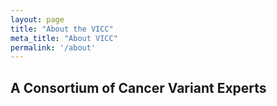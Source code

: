```yaml
---
layout: page
title: "About the VICC"
meta_title: "About VICC"
permalink: '/about'
---
```


## A Consortium of Cancer Variant Experts